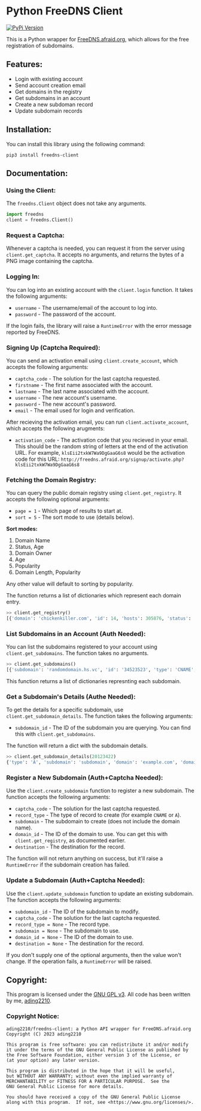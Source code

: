 # Python FreeDNS Client

[![PyPi Version](https://img.shields.io/pypi/v/freedns-client.svg)](https://pypi.org/project/freedns-client/)

This is a Python wrapper for [FreeDNS.afraid.org](https://freedns.afraid.org), which allows for the free registration of subdomains.

## Features:
- Login with existing account
- Send account creation email
- Get domains in the registry
- Get subdomains in an account
- Create a new subdoman record
- Update subdomain records

## Installation:
You can install this library using the following command: 
```
pip3 install freedns-client
```

## Documentation:

### Using the Client:
The `freedns.Client` object does not take any arguments.

```python
import freedns
client = freedns.Client()
```

### Request a Captcha:
Whenever a captcha is needed, you can request it from the server using `client.get_captcha`. It accepts no arguments, and returns the bytes of a PNG image containing the captcha.

### Logging In:
You can log into an existing account with the `client.login` function. It takes the following arguments:
- `username` - The username/email of the account to log into.
- `password` - The password of the account.

If the login fails, the library will raise a `RuntimeError` with the error message reported by FreeDNS.

### Signing Up (Captcha Required):
You can send an activation email using `client.create_account`, which accepts the following arguments:
- `captcha_code` - The solution for the last captcha requested.
- `firstname` - The first name associated with the account.
- `lastname` - The last name associated with the account.
- `username` - The new account's username.
- `password` - The new account's password. 
- `email` - The email used for login and verification.

After recieving the activation email, you can run `client.activate_account`, which accepts the following arugments:
- `activation_code` - The activation code that you recieved in your email. This should be the random string of letters at the end of the activation URL. For example, `klsEii2txkW7Wa9DgGaaG6s8` would be the activation code for this URL: `http://freedns.afraid.org/signup/activate.php?klsEii2txkW7Wa9DgGaaG6s8` 

### Fetching the Domain Registry:
You can query the public domain registry using `client.get_registry`. It accepts the following optional arguments:
- `page = 1` - Which page of results to start at.
- `sort = 5` - The sort mode to use (details below).

**Sort modes:**
1. Domain Name
2. Status, Age
3. Domain Owner
4. Age
5. Popularity
6. Domain Length, Popularity

Any other value will default to sorting by popularity.

The function returns a list of dictionaries which represent each domain entry.

```python
>> client.get_registry()
[{'domain': 'chickenkiller.com', 'id': 14, 'hosts': 305876, 'status': 'public', 'owner_name': 'josh', 'owner_id': 1, 'age': 8293, 'created': '01/02/2001'}, ...]
```

### List Subdomains in an Account (Auth Needed):
You can list the subdomains registered to your account using `client.get_subdomains`. The function takes no arguments.

```python
>> client.get_subdomains()
[{'subdomain': 'randomdomain.hs.vc', 'id': '34523523', 'type': 'CNAME', 'destination': 'example.com'}, ...]
```

This function returns a list of dictionaries represnting each subdomain.

### Get a Subdomain's Details (Authe Needed):
To get the details for a specific subdomain, use `client.get_subdomain_details`. The function takes the following arguments:
- `subdomain_id` - The ID of the subdomain you are querying. You can find this with `client.get_subdomains`.

The function will return a dict with the subdomain details.

```python
>> client.get_subdomain_details(20123422)
{'type': 'A', 'subdomain': 'subdomain', 'domain': 'example.com', 'domain_id': 435322, 'destination': '1.1.1.1', 'wildcard': False}
```

### Register a New Subdomain (Auth+Captcha Needed):
Use the `client.create_subdomain` function to register a new subdomain. The function accepts the following arguments:
- `captcha_code` - The solution for the last captcha requested.
- `record_type` - The type of record to create (for example `CNAME` or `A`).
- `subdomain` - The subdomain to create (does not include the domain name).
- `domain_id` - The ID of the domain to use. You can get this with `client.get_registry`, as documented earlier.
- `destination` - The destination for the record. 

The function will not return anything on success, but it'll raise a `RuntimeError` if the subdomain creation has failed.

### Update a Subdomain (Auth+Captcha Needed):
Use the `client.update_subdomain` function to update an existing subdomain. The function accepts the following arguments:
- `subdomain_id` - The ID of the subdomain to modify.
- `captcha_code` - The solution for the last captcha requested.
- `record_type = None` - The record type.
- `subdomain = None` - The subdomain to use.
- `domain_id = None` - The ID of the domain to use. 
- `destination = None` - The destination for the record. 

If you don't supply one of the optional arguments, then the value won't change. If the operation fails, a `RuntimeError` will be raised.

## Copyright: 
This program is licensed under the [GNU GPL v3](https://www.gnu.org/licenses/gpl-3.0.txt). All code has been written by me, [ading2210](https://github.com/ading2210).

### Copyright Notice:
```
ading2210/freedns-client: a Python API wrapper for FreeDNS.afraid.org
Copyright (C) 2023 ading2210

This program is free software: you can redistribute it and/or modify
it under the terms of the GNU General Public License as published by
the Free Software Foundation, either version 3 of the License, or
(at your option) any later version.

This program is distributed in the hope that it will be useful,
but WITHOUT ANY WARRANTY; without even the implied warranty of
MERCHANTABILITY or FITNESS FOR A PARTICULAR PURPOSE.  See the
GNU General Public License for more details.

You should have received a copy of the GNU General Public License
along with this program.  If not, see <https://www.gnu.org/licenses/>.
```